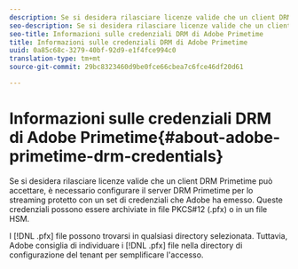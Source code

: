 ```yaml
---
description: Se si desidera rilasciare licenze valide che un client DRM Primetime può accettare, è necessario configurare il server DRM Primetime per lo streaming protetto con un set di credenziali che Adobe ha emesso. Queste credenziali possono essere archiviate in file PKCS#12 (.pfx) o in un file HSM.
seo-description: Se si desidera rilasciare licenze valide che un client DRM Primetime può accettare, è necessario configurare il server DRM Primetime per lo streaming protetto con un set di credenziali che Adobe ha emesso. Queste credenziali possono essere archiviate in file PKCS#12 (.pfx) o in un file HSM.
seo-title: Informazioni sulle credenziali DRM di Adobe Primetime
title: Informazioni sulle credenziali DRM di Adobe Primetime
uuid: 0a85c68c-3279-40bf-92d9-e1f4fce994c0
translation-type: tm+mt
source-git-commit: 29bc8323460d9be0fce66cbea7c6fce46df20d61

---
```



# Informazioni sulle credenziali DRM di Adobe Primetime{#about-adobe-primetime-drm-credentials}

Se si desidera rilasciare licenze valide che un client DRM Primetime può accettare, è necessario configurare il server DRM Primetime per lo streaming protetto con un set di credenziali che Adobe ha emesso. Queste credenziali possono essere archiviate in file PKCS#12 (.pfx) o in un file HSM.

I [!DNL .pfx] file possono trovarsi in qualsiasi directory selezionata. Tuttavia, Adobe consiglia di individuare i [!DNL .pfx] file nella directory di configurazione del tenant per semplificare l&#39;accesso.
